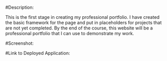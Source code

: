 #Description:

This is the first stage in creating my professional portfolio.  I have created the basic framework for the page and put in placeholders for projects that are not yet completed.  By the end of the course, this website will be a professional portfolio that I can use to demonstrate my work.

#Screenshot:


#Link to Deployed Application:

